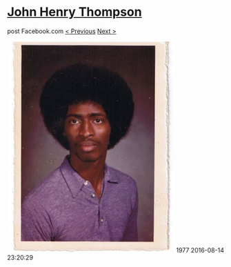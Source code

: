 # [John Henry Thompson](../README.md)
post Facebook.com
[< Previous](2016-08-24-1.md) [Next >](2016-08-13-1.md)

[![](../media/2016-08-14/Timeline-Photos-1977.jpg)](../README.md)
1977
2016-08-14 23:20:29